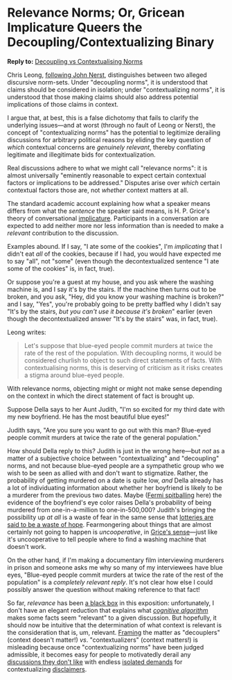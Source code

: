# Relevance Norms; Or, Gricean Implicature Queers the Decoupling/Contextualizing Binary

**Reply to:** [Decoupling vs Contextualising Norms](https://www.lesswrong.com/posts/7cAsBPGh98pGyrhz9/decoupling-vs-contextualising-norms)

Chris Leong, [following John Nerst](https://everythingstudies.com/2018/04/26/a-deep-dive-into-the-harris-klein-controversy/), distinguishes between two alleged discursive norm-sets. Under "decoupling norms", it is understood that claims should be considered in isolation; under "contextualizing norms", it is understood that those making claims should also address potential implications of those claims in context.

I argue that, at best, this is a false dichotomy that fails to clarify the underlying issues—and at worst (through no fault of Leong or Nerst), the concept of "contextualizing norms" has the potential to legitimize derailing discussions for arbitrary political reasons by eliding the key question of _which_ contextual concerns are _genuinely relevant_, thereby conflating legitimate and illegitimate bids for contextualization.

Real discussions adhere to what we might call "relevance norms": it is almost universally "eminently reasonable to expect certain contextual factors or implications to be addressed." Disputes arise over _which_ certain contextual factors those are, not _whether_ context matters at all.

The standard academic account explaining how what a speaker means differs from what the _sentence_ the speaker said means, is H. P. Grice's theory of conversational [implicature](https://plato.stanford.edu/entries/implicature/). Participants in a conversation are expected to add neither more nor less information than is needed to make a _relevant_ contribution to the discussion.

Examples abound. If I say, "I ate some of the cookies", I'm _implicating_ that I didn't eat _all_ of the cookies, because if I had, you would have expected me to say "all", not "some" (even though the decontextualized sentence "I ate some of the cookies" is, in fact, true).

Or suppose you're a guest at my house, and you ask where the washing machine is, and I say it's by the stairs. If the machine then turns out to be broken, and you ask, "Hey, did you know your washing machine is broken?" and I say, "Yes", you're probably going to be pretty baffled why I didn't say "It's by the stairs, _but you can't use it because it's broken_" earlier (even though the decontextualized answer "It's by the stairs" was, in fact, true).

Leong writes:

> Let's suppose that blue-eyed people commit murders at twice the rate of the rest of the population. With decoupling norms, it would be considered churlish to object to such direct statements of facts. With contextualising norms, this is deserving of criticism as it risks creates a stigma around blue-eyed people.

With relevance norms, objecting might or might not make sense depending on the context in which the direct statement of fact is brought up.

Suppose Della says to her Aunt Judith, "I'm so excited for my third date with my new boyfriend. He has the most beautiful blue eyes!"

Judith says, "Are you sure you want to go out with this man? Blue-eyed people commit murders at twice the rate of the general population."

How should Della reply to this? Judith is just in the wrong here—but _not_ as a matter of a subjective choice between "contextualizing" and "decoupling" norms, and not because blue-eyed people are a sympathetic group who we wish to be seen as allied with and don't want to stigmatize. Rather, the probability of getting murdered on a date is quite low, _and_ Della already has a lot of individuating information about whether her boyfriend is likely to be a murderer from the previous two dates. Maybe ([Fermi spitballing](https://www.lesswrong.com/posts/PsEppdvgRisz5xAHG/fermi-estimates) here) the evidence of the boyfriend's eye color raises Della's probability of being murdered from one-in-a-million to one-in-500,000? Judith's bringing the possibility up _at all_ is a waste of fear in the same sense that [lotteries are said to be a waste of hope](https://www.lesswrong.com/posts/vYsuM8cpuRgZS5rYB/lotteries-a-waste-of-hope). Fearmongering about things that are almost certainly not going to happen is _uncooperative_, in [Grice's sense](https://en.wikipedia.org/wiki/Cooperative_principle)—just like it's uncooperative to tell people where to find a washing machine that doesn't work.

On the other hand, if I'm making a documentary film interviewing murderers in prison and someone asks me why so many of my interviewees have blue eyes, "Blue-eyed people commit murders at twice the rate of the rest of the population" is a _completely relevant reply_. It's not clear how else I could possibly answer the question without making reference to that fact!

So far, _relevance_ has been [a black box](https://www.lesswrong.com/posts/HnS6c5Xm9p9sbm4a8/grasping-slippery-things) in this exposition: unfortunately, I don't have an elegant reduction that explains what [_cognitive algorithm_](https://www.lesswrong.com/posts/HcCpvYLoSFP4iAqSz/rationality-appreciating-cognitive-algorithms) makes some facts seem "relevant" to a given discussion. But hopefully, it should now be intuitive that the determination of what context is relevant is the consideration that is, um, relevant. [Framing](https://www.lesswrong.com/posts/f886riNJcArmpFahm/noticing-frame-differences) the matter as "decouplers" (context doesn't matter!) _vs_. "contextualizers" (context matters!) is misleading because once "contextualizing norms" have been judged admissible, it becomes easy for people to motivatedly derail any [discussions they don't like](http://www.overcomingbias.com/2008/06/against-disclai.html) with endless [isolated demands](https://slatestarcodex.com/2014/08/14/beware-isolated-demands-for-rigor/) for contextualizing [disclaimers](http://www.overcomingbias.com/2008/06/against-disclai.html).
